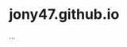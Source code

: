 # jony47.github.io
<!doctype html>
<html lang="ru">
<head>
  <meta charset="utf-8" />
  <title></title>
  <link rel="stylesheet" href="style.css" />
</head>
<body>
 ...    
</body>
</html>
